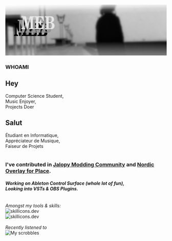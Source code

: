 ![La Jetée](https://raw.githubusercontent.com/MeblIkea/MeblIkea/refs/heads/main/Chris.png)

### WHOAMI

## Hey
Computer Science Student,<br>
Music Enjoyer,<br>
Projects Doer

## Salut
Étudiant en Informatique,<br>
Appréciateur de Musique,<br>
Faiseur de Projets<br><br>


### I've contributed in [Jalopy Modding Community](https://github.com/Jalopy-Mods) and [Nordic Overlay for Place](https://github.com/MeblIkea/NordicPlace).
#### *Working on Ableton Control Surface (whole lot of fun),<br>Looking into VSTs & OBS Plugins.*
<br>*Amongst my tools & skills:*<br>
![skillicons.dev](https://skillicons.dev/icons?i=ableton,blender,unity,rider,idea,pycharm,neovim,git)<br>
![skillicons.dev](https://skillicons.dev/icons?i=cs,c,java,js,html,css,py,sqlite)<br><br>
*Recently listened to<br>*
![My scrobbles](https://lastfm-recently-played.vercel.app/api?user=MeblIkea&header_size=none&bg_color=222222AA&count=3&width=400)
